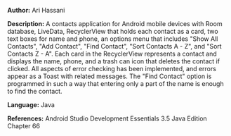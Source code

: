 **Author:** Ari Hassani

**Description:** A contacts application for Android mobile devices with Room database,
LiveData, RecyclerView that holds each contact as a card, two text boxes for name
and phone, an options menu that includes "Show All Contacts", "Add Contact",
"Find Contact", "Sort Contacts A - Z", and "Sort Contacts Z - A". Each card
in the RecyclerView represents a contact and displays the name, phone, and a
trash can icon that deletes the contact if clicked. All aspects of error checking
has been implemented, and errors appear as a Toast with related messages. The
"Find Contact" option is programmed in such a way that entering only a part of
the name is enough to find the contact.

**Language:** Java

**References:** Android Studio Development Essentials 3.5 Java Edition Chapter 66
